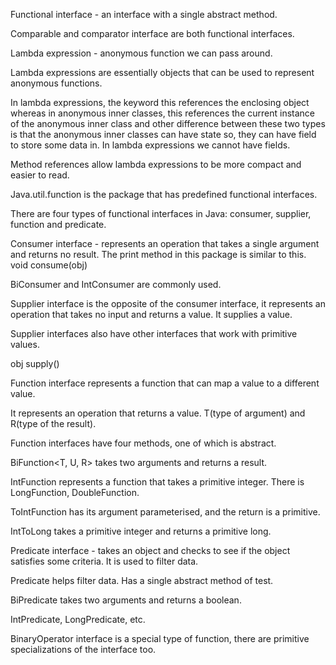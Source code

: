 Functional interface - an interface with a single abstract method.

Comparable and comparator interface are both functional interfaces.

Lambda expression - anonymous function we can pass around.

Lambda expressions are essentially objects that can be used to represent anonymous functions.

In lambda expressions, the keyword this references the enclosing object whereas in anonymous inner classes, this 
references the current instance of the anonymous inner class and other difference between these two
types is that the anonymous inner classes can have state so, they can have field to store some data in. 
In lambda expressions we cannot have fields.

Method references allow lambda expressions to be more compact and easier to read.

Java.util.function is the package that has predefined functional interfaces.

There are four types of functional interfaces in Java: consumer, supplier, function and predicate.

Consumer interface - represents an operation that takes a single argument and returns no result. The print method in this package is similar to this.
void consume(obj)

BiConsumer and IntConsumer are commonly used.

Supplier interface is the opposite of the consumer interface, it represents an operation that takes no input and returns a value. It supplies a value.

Supplier interfaces also have other interfaces that work with primitive values.

obj supply()

Function interface represents a function that can map a value to a different value.

It represents an operation that returns a value. T(type of argument) and R(type of the result).

Function interfaces have four methods, one of which is abstract.

BiFunction<T, U, R> takes two arguments and returns a result.

IntFunction represents a function that takes a primitive integer. There is LongFunction, DoubleFunction.

ToIntFunction has its argument parameterised, and the return is a primitive.

IntToLong takes a primitive integer and returns a primitive long.

Predicate interface - takes an object and checks to see if the object satisfies some criteria. It is used to filter data. 

Predicate helps filter data. Has a single abstract method of test.

BiPredicate takes two arguments and returns a boolean.

IntPredicate, LongPredicate, etc.

BinaryOperator interface is a special type of function, there are primitive specializations of the interface too.





